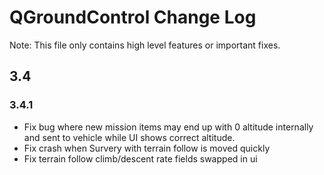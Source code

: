 # QGroundControl Change Log

Note: This file only contains high level features or important fixes.

## 3.4

### 3.4.1
* Fix bug where new mission items may end up with 0 altitude internally and sent to vehicle while UI shows correct altitude.
* Fix crash when Survery with terrain follow is moved quickly
* Fix terrain follow climb/descent rate fields swapped in ui

